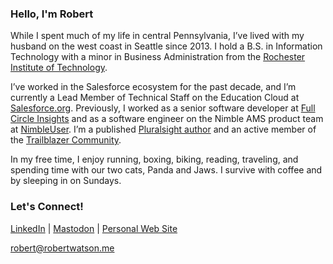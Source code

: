 ### Hello, I'm Robert
While I spent much of my life in central Pennsylvania, I’ve lived with my husband on the west coast in Seattle since 2013. I hold a B.S. in Information Technology with a minor in Business Administration from the [Rochester Institute of Technology](http://rit.edu/).

I’ve worked in the Salesforce ecosystem for the past decade, and I’m currently a Lead Member of Technical Staff on the Education Cloud at [Salesforce.org](http://salesforce.org/). Previously, I worked as a senior software developer at [Full Circle Insights](http://fullcircleinsights.com/) and as a software engineer on the Nimble AMS product team at [NimbleUser](http://nimbleuser.com/). I’m a published [Pluralsight author](https://app.pluralsight.com/profile/author/robert-watson) and an active member of the [Trailblazer Community](https://trailblazer.me/id/bobby-watson).

In my free time, I enjoy running, boxing, biking, reading, traveling, and spending time with our two cats, Panda and Jaws. I survive with coffee and by sleeping in on Sundays.

### Let's Connect!
[LinkedIn](https://www.linkedin.com/in/robertbwatson) | [Mastodon](https://fosstodon.org/@robertwatson) | [Personal Web Site](https://www.robertwatson.me/)

robert@robertwatson.me
